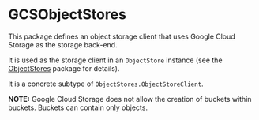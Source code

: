 # GCSObjectStores 

This package defines an object storage client that uses Google Cloud Storage as the storage back-end.

It is used as the storage client in an `ObjectStore` instance (see the [ObjectStores]() package for details).

It is a concrete subtype of `ObjectStores.ObjectStoreClient`.


__NOTE:__ Google Cloud Storage does not allow the creation of buckets within buckets. Buckets can contain only objects.

